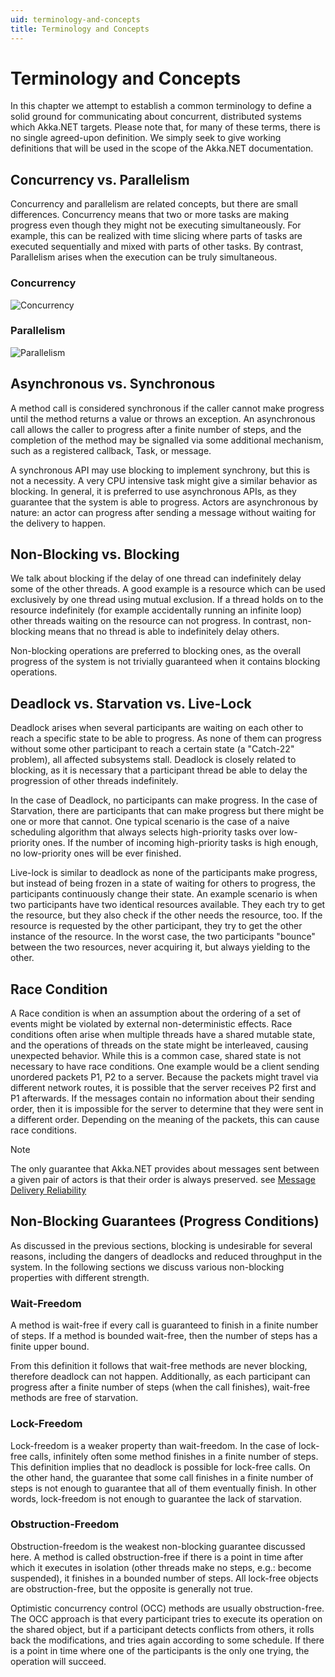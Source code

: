 ```yaml
---
uid: terminology-and-concepts
title: Terminology and Concepts
---
```


# Terminology and Concepts

In this chapter we attempt to establish a common terminology to define a solid ground for communicating about concurrent, distributed systems which Akka.NET targets. Please note that, for many of these terms, there is no single agreed-upon definition. We simply seek to give working definitions that will be used in the scope of the Akka.NET documentation.

## Concurrency vs. Parallelism

Concurrency and parallelism are related concepts, but there are small differences. Concurrency means that two or more tasks are making progress even though they might not be executing simultaneously. For example, this can be realized with time slicing where parts of tasks are executed sequentially and mixed with parts of other tasks. By contrast, Parallelism arises when the execution can be truly simultaneous.

### Concurrency

![Concurrency](/images/concurrency.png)

### Parallelism

![Parallelism](/images/parallelism.png)

## Asynchronous vs. Synchronous

A method call is considered synchronous if the caller cannot make progress until the method returns a value or throws an exception. An asynchronous call allows the caller to progress after a finite number of steps, and the completion of the method may be signalled via some additional mechanism, such as a registered callback, Task, or message.

A synchronous API may use blocking to implement synchrony, but this is not a necessity. A very CPU intensive task might give a similar behavior as blocking. In general, it is preferred to use asynchronous APIs, as they guarantee that the system is able to progress. Actors are asynchronous by nature: an actor can progress after sending a message without waiting for the delivery to happen.

## Non-Blocking vs. Blocking

We talk about blocking if the delay of one thread can indefinitely delay some of the other threads. A good example is a resource which can be used exclusively by one thread using mutual exclusion. If a thread holds on to the resource indefinitely (for example accidentally running an infinite loop) other threads waiting on the resource can not progress. In contrast, non-blocking means that no thread is able to indefinitely delay others.

Non-blocking operations are preferred to blocking ones, as the overall progress of the system is not trivially guaranteed when it contains blocking operations.

## Deadlock vs. Starvation vs. Live-Lock

Deadlock arises when several participants are waiting on each other to reach a specific state to be able to progress. As none of them can progress without some other participant to reach a certain state (a "Catch-22" problem), all affected subsystems stall. Deadlock is closely related to blocking, as it is necessary that a participant thread be able to delay the progression of other threads indefinitely.

In the case of Deadlock, no participants can make progress. In the case of Starvation, there are participants that can make progress but there might be one or more that cannot. One typical scenario is the case of a naive scheduling algorithm that always selects high-priority tasks over low-priority ones. If the number of incoming high-priority tasks is high enough, no low-priority ones will be ever finished.

Live-lock is similar to deadlock as none of the participants make progress, but instead of being frozen in a state of waiting for others to progress, the participants continuously change their state. An example scenario is when two participants have two identical resources available. They each try to get the resource, but they also check if the other needs the resource, too. If the resource is requested by the other participant, they try to get the other instance of the resource. In the worst case, the two participants "bounce" between the two resources, never acquiring it, but always yielding to the other.

## Race Condition

A Race condition is when an assumption about the ordering of a set of events might be violated by external non-deterministic effects. Race conditions often arise when multiple threads have a shared mutable state, and the operations of threads on the state might be interleaved, causing unexpected behavior. While this is a common case, shared state is not necessary to have race conditions. One example would be a client sending unordered packets P1, P2 to a server. Because the packets might travel via different network routes, it is possible that the server receives P2 first and P1 afterwards. If the messages contain no information about their sending order, then it is impossible for the server to determine that they were sent in a different order. Depending on the meaning of the packets, this can cause race conditions.

> [!NOTE]
> The only guarantee that Akka.NET provides about messages sent between a given pair of actors is that their order is always preserved. see [Message Delivery Reliability](xref:message-delivery-reliability)

## Non-Blocking Guarantees (Progress Conditions)

As discussed in the previous sections, blocking is undesirable for several reasons, including the dangers of deadlocks and reduced throughput in the system. In the following sections we discuss various non-blocking properties with different strength.

### Wait-Freedom

A method is wait-free if every call is guaranteed to finish in a finite number of steps. If a method is bounded wait-free, then the number of steps has a finite upper bound.

From this definition it follows that wait-free methods are never blocking, therefore deadlock can not happen. Additionally, as each participant can progress after a finite number of steps (when the call finishes), wait-free methods are free of starvation.

### Lock-Freedom

Lock-freedom is a weaker property than wait-freedom. In the case of lock-free calls, infinitely often some method finishes in a finite number of steps. This definition implies that no deadlock is possible for lock-free calls. On the other hand, the guarantee that some call finishes in a finite number of steps is not enough to guarantee that all of them eventually finish. In other words, lock-freedom is not enough to guarantee the lack of starvation.

### Obstruction-Freedom

Obstruction-freedom is the weakest non-blocking guarantee discussed here. A method is called obstruction-free if there is a point in time after which it executes in isolation (other threads make no steps, e.g.: become suspended), it finishes in a bounded number of steps. All lock-free objects are obstruction-free, but the opposite is generally not true.

Optimistic concurrency control (OCC) methods are usually obstruction-free. The OCC approach is that every participant tries to execute its operation on the shared object, but if a participant detects conflicts from others, it rolls back the modifications, and tries again according to some schedule. If there is a point in time where one of the participants is the only one trying, the operation will succeed.
